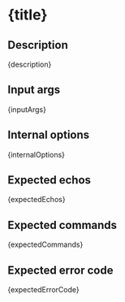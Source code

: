 # {title}

## Description

{description}

## Input args

{inputArgs}

## Internal options

{internalOptions}

## Expected echos

{expectedEchos}

## Expected commands

{expectedCommands}

## Expected error code

{expectedErrorCode}
